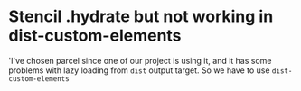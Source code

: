 # Stencil .hydrate but not working in dist-custom-elements


'I've chosen parcel since one of our project is using it, and it has some problems with lazy loading from `dist` output target.
So we have to use `dist-custom-elements`
